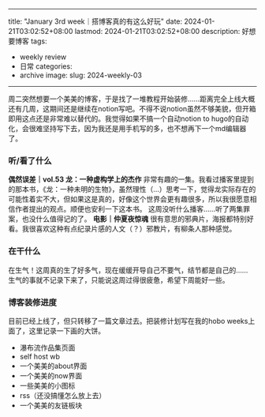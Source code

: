 

---
title: "January 3rd week｜搭博客真的有这么好玩"
date: 2024-01-21T03:02:52+08:00
lastmod: 2024-01-21T03:02:52+08:00
description: 好想要博客
tags:
- weekly review 
- 日常
categories:
- archive
image: 
slug: 2024-weekly-03
---

周二突然想要一个美美的博客，于是找了一堆教程开始装修……距离完全上线大概还有几周，这期间还是继续在notion写吧。不得不说notion虽然不够美貌，但开箱即用这点还是非常难以替代的。我觉得如果不搞一个自动notion to hugo的自动化，会很难坚持写下去，因为我还是用手机写的多，也不想再下一个md编辑器了。

### 听/看了什么
**偶然误差｜vol.53 龙：一种虚构学上的杰作**
非常有趣的一集。我看过播客里提到的那本书，《龙：一种未明的生物》，虽然理性（…）思考一下，觉得龙实际存在的可能性着实不大，但如果这是真的，好像这个世界会更有趣很多，所以我很愿意相信作者提出的观点。顺便也安利一下这本书。
这周没听什么播客……听了两集罪案，也没什么值得记的了。
**电影｜仲夏夜惊魂**
很有意思的邪典片，海报都特别好看。我很喜欢这种有点纪录片感的人文（？）邪教片，有柳条人那种感觉。
### 在干什么
在生气！这周真的生了好多气，现在缓缓开导自己不要气，结节都是自己的……
生气的事就不记录下来了，只能说这周过得很疲惫，希望下周能好一些。
### 博客装修进度
目前已经上线了，但只转移了一篇文章过去。把装修计划写在我的hobo weeks上面了，这里记录一下画的大饼。
* 瀑布流作品集页面
* self host wb
* 一个美美的about界面
* 一个美美的now界面
* 一些美美的小图标
* rss（还没搞懂怎么放上去）
* 一个美美的友链板块
